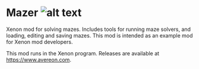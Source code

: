 [build-status]: https://github.com/avereon/mazer/workflows/Avereon%20Mazer%20CI/badge.svg "Build status"

# Mazer ![alt text][build-status]

Xenon mod for solving mazes. Includes tools for running maze solvers, and
loading, editing and saving mazes. This mod is intended as an example mod
for Xenon mod developers.

This mod runs in the Xenon program. Releases are available at https://www.avereon.com.
